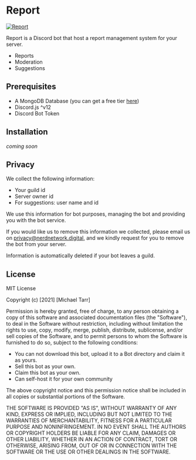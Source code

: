 # Report

<a href="https://top.gg/bot/723251320705777694">
    <img src="https://top.gg/api/widget/723251320705777694.svg" alt="Report" />
</a>

Report is a Discord bot that host a report management system for your server.

  - Reports
  - Moderation
  - Suggestions

## Prerequisites

- A MongoDB Database (you can get a free tier [here](https://www.mongodb.com/cloud/atlas))
- Discord.js ^v12
- Discord Bot Token

## Installation
*coming soon*

## Privacy

We collect the following information:
- Your guild id
- Server owner id
- For suggestions: user name and id

We use this information for bot purposes, managing the bot and providing you with the bot service.

If you would like us to remove this information we collected, please email us on privacy@nerdnetwork.digital, and we kindly request for you to remove the bot from your server.

Information is automatically deleted if your bot leaves a guild.

## License

MIT License

Copyright (c) [2021] [Michael Tarr]

Permission is hereby granted, free of charge, to any person obtaining a copy
of this software and associated documentation files (the "Software"), to deal
in the Software without restriction, including without limitation the rights
to use, copy, modify, merge, publish, distribute, sublicense, and/or sell
copies of the Software, and to permit persons to whom the Software is
furnished to do so, subject to the following conditions:

- You can not download this bot, upload it to a Bot directory and claim it as yours.
- Sell this bot as your own.
- Claim this bot as your own.
- Can self-host it for your own community

The above copyright notice and this permission notice shall be included in all
copies or substantial portions of the Software.

THE SOFTWARE IS PROVIDED "AS IS", WITHOUT WARRANTY OF ANY KIND, EXPRESS OR
IMPLIED, INCLUDING BUT NOT LIMITED TO THE WARRANTIES OF MERCHANTABILITY,
FITNESS FOR A PARTICULAR PURPOSE AND NONINFRINGEMENT. IN NO EVENT SHALL THE
AUTHORS OR COPYRIGHT HOLDERS BE LIABLE FOR ANY CLAIM, DAMAGES OR OTHER
LIABILITY, WHETHER IN AN ACTION OF CONTRACT, TORT OR OTHERWISE, ARISING FROM,
OUT OF OR IN CONNECTION WITH THE SOFTWARE OR THE USE OR OTHER DEALINGS IN THE
SOFTWARE.

